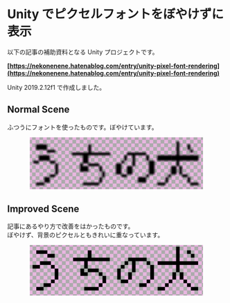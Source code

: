 # Unity でピクセルフォントをぼやけずに表示

以下の記事の補助資料となる Unity プロジェクトです。

**[https://nekonenene.hatenablog.com/entry/unity-pixel-font-rendering](https://nekonenene.hatenablog.com/entry/unity-pixel-font-rendering)**

Unity 2019.2.12f1 で作成しました。

## Normal Scene

ふつうにフォントを使ったものです。ぼやけています。

<p align="center">
    <img src="./Doc/Before.png" width="400rem" height="auto">
</p>

## Improved Scene

記事にあるやり方で改善をはかったものです。  
ぼやけず、背景のピクセルともきれいに重なっています。

<p align="center">
    <img src="./Doc/After.png" width="400rem" height="auto">
</p>
